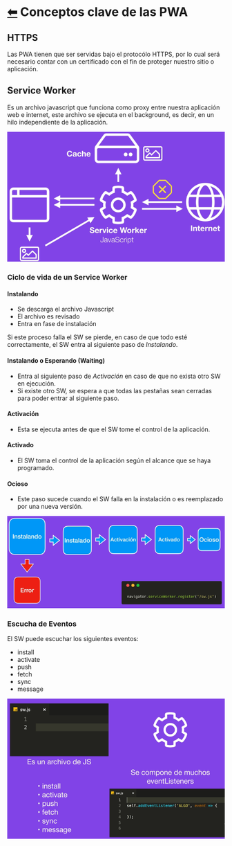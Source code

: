 # [⬅](../README.md) Conceptos clave de las PWA

## HTTPS

Las PWA tienen que ser servidas bajo el protocólo HTTPS, por lo cual será necesario contar con un certificado con el fin de proteger nuestro sitio o aplicación.

## Service Worker

Es un archivo javascript que funciona como proxy entre nuestra aplicación web e internet, este archivo se ejecuta en el background, es decir, en un hilo independiente de la aplicación.

![Funcionamiento Service Worker](pwa-sw.png)

### Ciclo de vida de un Service Worker

#### Instalando
- Se descarga el archivo Javascript
- El archivo es revisado
- Entra en fase de instalación

Si este proceso falla el SW se pierde, en caso de que todo esté correctamente, el SW entra al siguiente paso de _Instalando_.

#### Instalando o Esperando (Waiting)
- Entra al siguiente paso de _Activación_ en caso de que no exista otro SW en ejecución.
- Si existe otro SW, se espera a que todas las pestañas sean cerradas para poder entrar al siguiente paso.

#### Activación
- Esta se ejecuta antes de que el SW tome el control de la aplicación.

#### Activado
- El SW toma el control de la aplicación según el alcance que se haya programado.

#### Ocioso
- Este paso sucede cuando el SW falla en la instalación o es reemplazado por una nueva versión.

![Ciclo de vida de un Service Worker](pwa-life-cycle-sw.png)

### Escucha de Eventos
El SW puede escuchar los siguientes eventos:
- install
- activate
- push
- fetch
- sync
- message

![Eventos que puede esuchar un SW](event-listener.png)
